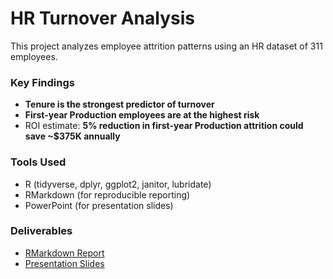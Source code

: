 # HR Turnover Analysis

This project analyzes employee attrition patterns using an HR dataset of 311 employees.

### Key Findings
- **Tenure is the strongest predictor of turnover**
- **First-year Production employees are at the highest risk**
- ROI estimate: **5% reduction in first-year Production attrition could save ~$375K annually**

### Tools Used
- R (tidyverse, dplyr, ggplot2, janitor, lubridate)
- RMarkdown (for reproducible reporting)
- PowerPoint (for presentation slides)

### Deliverables
- [RMarkdown Report](https://github.com/YOURUSERNAME/data-analytics-portfolio/hr_turnover_analysis/HR_Turnover_Analysis.Rmd)
- [Presentation Slides](https://github.com/YOURUSERNAME/data-analytics-portfolio/hr_turnover_analysis/HR_Turnover_Slides.pptx)

